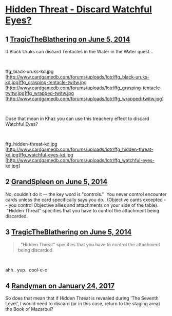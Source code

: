 # [Hidden Threat - Discard Watchful Eyes?](https://community.fantasyflightgames.com/topic/108008-hidden-threat-discard-watchful-eyes/)

## 1 [TragicTheBlathering on June 5, 2014](https://community.fantasyflightgames.com/topic/108008-hidden-threat-discard-watchful-eyes/?do=findComment&comment=1109592)

If Black Uruks can discard Tentacles in the Water in the Water quest...

 

ffg_black-uruks-kd.jpg [http://www.cardgamedb.com/forums/uploads/lotr/ffg_black-uruks-kd.jpg]ffg_grasping-tentacle-twitw.jpg [http://www.cardgamedb.com/forums/uploads/lotr/ffg_grasping-tentacle-twitw.jpg]ffg_wrapped-twitw.jpg [http://www.cardgamedb.com/forums/uploads/lotr/ffg_wrapped-twitw.jpg]

 

Dose that mean in Khaz you can use this treachery effect to discard Watchful Eyes?

 

ffg_hidden-threat-kd.jpg [http://www.cardgamedb.com/forums/uploads/lotr/ffg_hidden-threat-kd.jpg]ffg_watchful-eyes-kd.jpg [http://www.cardgamedb.com/forums/uploads/lotr/ffg_watchful-eyes-kd.jpg]

## 2 [GrandSpleen on June 5, 2014](https://community.fantasyflightgames.com/topic/108008-hidden-threat-discard-watchful-eyes/?do=findComment&comment=1109614)

No, couldn't do it -- the key word is "controls."  You never control encounter cards unless the card specifically says you do.  (Objective cards excepted -- you control Objective allies and attachments on your side of the table).  "Hidden Threat" specifies that you have to control the attachment being discarded.

## 3 [TragicTheBlathering on June 5, 2014](https://community.fantasyflightgames.com/topic/108008-hidden-threat-discard-watchful-eyes/?do=findComment&comment=1109621)

>   "Hidden Threat" specifies that you have to control the attachment being discarded.

 

ahh.. yup.. cool-e-o

## 4 [Randyman on January 24, 2017](https://community.fantasyflightgames.com/topic/108008-hidden-threat-discard-watchful-eyes/?do=findComment&comment=2605400)

So does that mean that if Hidden Threat is revealed during 'The Seventh Level', I would need to discard (or in this case, return to the staging area) the Book of Mazarbul?

